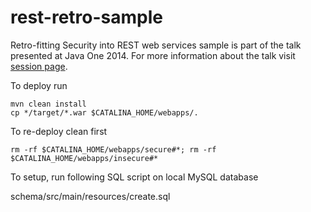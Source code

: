 # rest-retro-sample
Retro-fitting Security into REST web services sample is part of the talk presented at Java One 2014.
For more information about the talk visit [session page](https://oracleus.activeevents.com/2014/connect/sessionDetail.ww?SESSION_ID=1765&amp;tclass=popup).

To deploy run 

    mvn clean install
    cp */target/*.war $CATALINA_HOME/webapps/.

To re-deploy clean first

    rm -rf $CATALINA_HOME/webapps/secure#*; rm -rf $CATALINA_HOME/webapps/insecure#*

To setup, run following SQL script on local MySQL database

   schema/src/main/resources/create.sql
